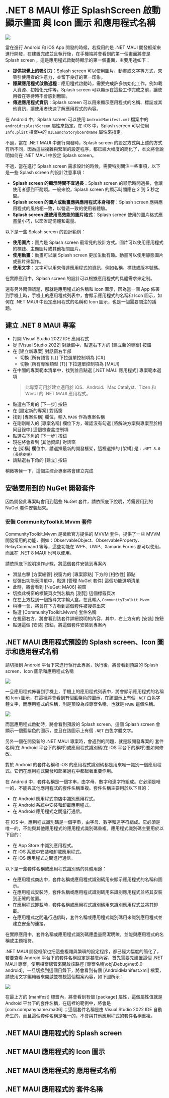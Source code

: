 # .NET 8 MAUI 修正 SplashScreen 啟動顯示畫面 與 Icon 圖示 和應用程式名稱

![](../Images/X2023-9791.png)

當在進行 Android 和 iOS App 開發的時候，若採用的是 .NET MAUI 開發框架來進行開發，在建置完成並且執行後，在手機端將會看到的第一個畫面將會是 Splash screen ，這是應用程式啟動時顯示的第一個畫面，主要用途如下：

* **提供視覺上的吸引力**：Splash screen 可以使用圖片、動畫或文字等方式，來吸引使用者的注意力，並留下良好的第一印象。
* **隱藏應用程式啟動過程**：應用程式啟動時，需要完成許多初始化工作，例如載入資源、初始化元件等。Splash screen 可以顯示在這些工作完成之前，讓使用者在等待時不會感到無聊。
* **傳達應用程式資訊**：Splash screen 可以用來顯示應用程式的名稱、標誌或其他資訊，讓使用者快速了解應用程式的內容。

在 Android 中，Splash screen 可以使用 `AndroidManifest.xml` 檔案中的 `android:splashScreen` 屬性來指定。在 iOS 中，Splash screen 可以使用 `Info.plist` 檔案中的 `UILaunchStoryboardName` 屬性來指定。

不過，當在 .NET MAUI 中進行開發時，Splash screen 的設定方式與上述的方式有所不同，因為這些複雜與繁瑣的設定程序，都已經大幅度的簡化了，本文將會說明如何在 .NET MAUI 中設定 Splash screen。

不過，當在進行 Splash screen 需求設計的時候，需要特別關注一些事項，以下是一些 Splash screen 的設計注意事項：

* **Splash screen 的顯示時間不宜過長**：Splash screen 的顯示時間過長，會讓使用者感到不耐煩。一般來說，Splash screen 的顯示時間應在 2 到 5 秒之間。
* **Splash screen 的圖片或動畫應與應用程式本身相符**：Splash screen 應與應用程式的風格相一致，以營造一致的使用者體驗。
* **Splash screen 應使用高效能的圖片格式**：Splash screen 使用的圖片格式應盡量小巧，以節省記憶體和電量。

以下是一些 Splash screen 的設計範例：

* **使用圖片**：圖片是 Splash screen 最常見的設計方式。圖片可以使用應用程式的標誌、主題圖片或其他相關圖片。
* **使用動畫**：動畫可以讓 Splash screen 更加生動有趣。動畫可以使用靜態圖片或影片來製作。
* **使用文字**：文字可以用來傳達應用程式的資訊，例如名稱、標誌或版本號碼。

在實際應用中，Splash screen 的設計可以根據應用程式的具體需求來定制。

還有另外兩個議題，那就是應用程式的名稱和 Icon 圖示，因為當一個 App 佈署到手機上時，手機上的應用程式列表中，會顯示應用程式的名稱和 Icon 圖示，如何在 .NET MAUI 中設定應用程式的名稱和 Icon 圖示，也是一個需要關注的議題。

## 建立 .NET 8 MAUI 專案

* 打開 Visual Studio 2022 IDE 應用程式
* 從 [Visual Studio 2022] 對話窗中，點選右下方的 [建立新的專案] 按鈕
* 在 [建立新專案] 對話窗右半部
  * 切換 [所有語言 (L)] 下拉選單控制項為 [C#]
  * 切換 [所有專案類型 (T)] 下拉選單控制項為 [MAUI]
* 在中間的專案範本清單中，找到並且點選 [.NET MAUI 應用程式] 專案範本選項
  > 此專案可用於建立適用於 iOS、Android、Mac Catalyst、Tizen 和 WinUI 的 .NET MAUI 應用程式。
* 點選右下角的 [下一步] 按鈕
* 在 [設定新的專案] 對話窗
* 找到 [專案名稱] 欄位，輸入 `MA06` 作為專案名稱
* 在剛剛輸入的 [專案名稱] 欄位下方，確認沒有勾選 [將解決方案與專案至於相同目錄中] 這個檢查盒控制項
* 點選右下角的 [下一步] 按鈕
* 現在將會看到 [其他資訊] 對話窗
* 在 [架構] 欄位中，請選擇最新的開發框架，這裡選擇的 [架構] 是 : `.NET 8.0 (長期支援)`
* 請點選右下角的 [建立] 按鈕

稍微等候一下，這個主控台專案將會建立完成

## 安裝要用到的 NuGet 開發套件

因為開發此專案時會用到這些 NuGet 套件，請依照底下說明，將需要用到的 NuGet 套件安裝起來。

### 安裝 CommunityToolkit.Mvvm 套件

CommunityToolkit.Mvvm 是微軟官方提供的 MVVM 套件，提供了一些 MVVM 開發常用的功能，例如：ObservableObject、ObservableProperty、RelayCommand 等等，這些功能在 WPF、UWP、Xamarin.Forms 都可以使用，而且在 .NET 8 MAUI 也可以使用。

請依照底下說明操作步驟，將這個套件安裝到專案內

* 滑鼠右擊 [方案總管] 視窗內的 [專案節點] 下方的 [相依性] 節點
* 從彈出功能表清單中，點選 [管理 NuGet 套件] 這個功能選項清單
* 此時，將會看到 [NuGet: MA06] 視窗
* 切換此視窗的標籤頁次到名稱為 [瀏覽] 這個標籤頁次
* 在左上方找到一個搜尋文字輸入盒，在此輸入 `CommunityToolkit.Mvvm`
* 稍待一會，將會在下方看到這個套件被搜尋出來
* 點選 [CommunityToolkit.Mvvm] 套件名稱
* 在視窗右方，將會看到該套件詳細說明的內容，其中，右上方有的 [安裝] 按鈕
* 點選這個 [安裝] 按鈕，將這個套件安裝到專案內

## .NET MAUI 應用程式預設的 Splash screen、Icon 圖示和應用程式名稱

請切換到 Android 平台下來進行執行此專案，執行後，將會看到預設的 Splash screen、Icon 圖示和應用程式名稱

![](../Images/X2023-9788.png)

一旦應用程式佈署到手機上，手機上的應用程式列表中，將會顯示應用程式的名稱和 Icon 圖示，在這裡將會看到有個藍紫色的圖示，在該圖示上有個 `.NET` 白色字體文字，而應用程式的名稱，則是預設為該專案名稱，也就是 `MA06` 這個名稱。

![](../Images/X2023-9787.png)

而當應用程式啟動時，將會看到預設的 Splash screen，這個 Splash screen 會顯示一個藍紫色的圖示，並且在該圖示上有個 `.NET` 白色字體文字。

另外一個在開發新的 .NET MAUI 專案時，會遇到的問題，就是該開發專案的 套件名稱(在 Android 平台下的稱呼)或應用程式識別碼(在 iOS 平台下的稱呼)要如何修改。

對於 Android 的套件名稱和 iOS 的應用程式識別碼都是用來唯一識別一個應用程式。它們在應用程式開發和部署過程中都起著重要作用。

在 Android 中，套件名稱是一個字串，由字母、數字和連字符組成。它必須是唯一的，不能與其他應用程式的套件名稱重複。套件名稱主要用於以下目的：

* 在 Android 應用程式商店中識別應用程式。
* 在 Android 系統中安裝和卸載應用程式。
* 在 Android 應用程式之間進行通信。

在 iOS 中，應用程式識別碼是一個字串，由字母、數字和連字符組成。它必須是唯一的，不能與其他應用程式的應用程式識別碼重複。應用程式識別碼主要用於以下目的：

* 在 App Store 中識別應用程式。
* 在 iOS 系統中安裝和卸載應用程式。
* 在 iOS 應用程式之間進行通信。

以下是一些套件名稱或應用程式識別碼的具體用途：

* 在應用程式商店中，套件名稱或應用程式識別碼用來顯示應用程式的名稱和圖示。
* 在應用程式安裝時，套件名稱或應用程式識別碼用來識別應用程式並將其安裝到正確的位置。
* 在應用程式卸載時，套件名稱或應用程式識別碼用來識別應用程式並將其卸載。
* 在應用程式之間進行通信時，套件名稱或應用程式識別碼用來識別應用程式並建立安全的連接。

在實際應用中，套件名稱或應用程式識別碼應盡量簡潔明瞭，並能與應用程式的名稱或主題相符。

.NET MAUI 開發框架也把這些複雜與繁瑣的設定程序，都已經大幅度的簡化了，若要查看 Android 平台下的套件名稱設定是甚麼內容，首先需要先建置這個 .NET MAUI 專案，使用檔案總管來開啟該路徑 [專案名稱\obj\Debug\net8.0-android]，一旦切換到這個目錄下，將會看到有個 [AndroidManifest.xml] 檔案，請使用文字編輯器來開啟並檢視這個檔案內容，如下圖所示：

![](../Images/X2023-9786.png)

在最上方的 [manifest] 標籤內，將會看到有個 [package] 屬性，這個屬性值就是 Android 平台下的套件名稱，在這裡的範例中，將會是 [com.companyname.ma06] ；這個套件名稱是由 Visual Studio 2022 IDE 自動產生的，而且這個套件名稱是唯一的，不會與其他應用程式的套件名稱重複。

## .NET MAUI 應用程式的 Splash screen

## .NET MAUI 應用程式的 Icon 圖示

## .NET MAUI 應用程式的 應用程式名稱

## .NET MAUI 應用程式的 套件名稱


